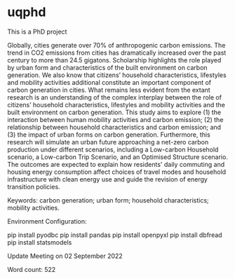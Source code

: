 # uqphd

This is a PhD project

Globally, cities generate over 70% of anthropogenic carbon emissions. The trend in CO2 emissions from cities has dramatically increased over the past century to more than 24.5 gigatons. Scholarship highlights the role played by urban form and characteristics of the built environment on carbon generation. We also know that citizens’ household characteristics, lifestyles and mobility activities additional constitute an important component of carbon generation in cities. What remains less evident from the extant research is an understanding of the complex interplay between the role of citizens’ household characteristics, lifestyles and mobility activities and the built environment on carbon generation. This study aims to explore (1) the interaction between human mobility activities and carbon emission; (2) the relationship between household characteristics and carbon emission; and (3) the impact of urban forms on carbon generation. Furthermore, this research will simulate an urban future approaching a net-zero carbon production under different scenarios, including a Low-carbon Household scenario, a Low-carbon Trip Scenario, and an Optimised Structure scenario. The outcomes are expected to explain how residents' daily commuting and housing energy consumption affect choices of travel modes and household infrastructure with clean energy use and guide the revision of energy transition policies.

Keywords: carbon generation; urban form; household characteristics; mobility activities. 

Environment Configuration:

pip install pyodbc
pip install pandas
pip install openpyxl
pip install dbfread
pip install statsmodels

Update Meeting on 02 September 2022

Word count: 522
